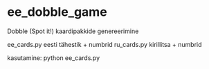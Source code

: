 # ee_dobble_game
Dobble (Spot it!) kaardipakkide genereerimine

ee_cards.py  eesti tähestik + numbrid
ru_cards.py  kirillitsa + numbrid

kasutamine:
        python ee_cards.py
